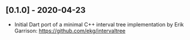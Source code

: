 ## [0.1.0] - 2020-04-23

* Initial Dart port of a minimal C++ interval tree implementation
  by Erik Garrison: https://github.com/ekg/intervaltree

